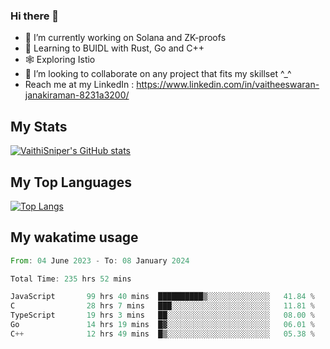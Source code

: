 ### Hi there 👋

- 🔭 I’m currently working on Solana and ZK-proofs
- 📖 Learning to BUIDL with Rust, Go and C++
- 🕸️ Exploring Istio
- 👯 I’m looking to collaborate on any project that fits my skillset ^_^
- Reach me at my LinkedIn : https://www.linkedin.com/in/vaitheeswaran-janakiraman-8231a3200/

## My Stats
[![VaithiSniper's GitHub stats](https://github-readme-stats.vercel.app/api?username=VaithiSniper&hide=stars&theme=radical)](https://github.com/anuraghazra/github-readme-stats)

## My Top Languages

[![Top Langs](https://github-readme-stats.vercel.app/api/top-langs/?username=VaithiSniper&layout=compact)](https://github.com/anuraghazra/github-readme-stats)

## My wakatime usage

<!--START_SECTION:waka-->

```rust
From: 04 June 2023 - To: 08 January 2024

Total Time: 235 hrs 52 mins

JavaScript       99 hrs 40 mins  ██████████▒░░░░░░░░░░░░░░   41.84 %
C                28 hrs 7 mins   ███░░░░░░░░░░░░░░░░░░░░░░   11.81 %
TypeScript       19 hrs 3 mins   ██░░░░░░░░░░░░░░░░░░░░░░░   08.00 %
Go               14 hrs 19 mins  █▓░░░░░░░░░░░░░░░░░░░░░░░   06.01 %
C++              12 hrs 49 mins  █▒░░░░░░░░░░░░░░░░░░░░░░░   05.38 %
```

<!--END_SECTION:waka-->
